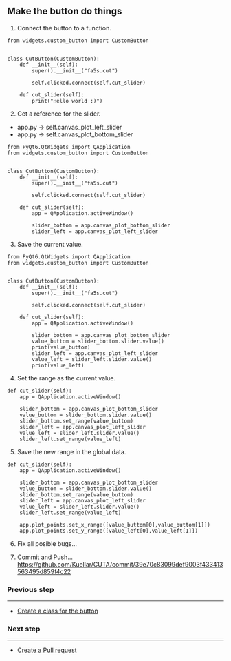 ## Make the button do things

1. Connect the button to a function.

```
from widgets.custom_button import CustomButton


class CutButton(CustomButton):
    def __init__(self):
        super().__init__("fa5s.cut")

        self.clicked.connect(self.cut_slider)

    def cut_slider(self):
        print("Hello world :)")

```

2. Get a reference for the slider.
* app.py -> self.canvas_plot_left_slider
* app.py -> self.canvas_plot_bottom_slider

```
from PyQt6.QtWidgets import QApplication
from widgets.custom_button import CustomButton


class CutButton(CustomButton):
    def __init__(self):
        super().__init__("fa5s.cut")

        self.clicked.connect(self.cut_slider)

    def cut_slider(self):
        app = QApplication.activeWindow()

        slider_bottom = app.canvas_plot_bottom_slider
        slider_left = app.canvas_plot_left_slider
```

3. Save the current value.
```
from PyQt6.QtWidgets import QApplication
from widgets.custom_button import CustomButton


class CutButton(CustomButton):
    def __init__(self):
        super().__init__("fa5s.cut")

        self.clicked.connect(self.cut_slider)

    def cut_slider(self):
        app = QApplication.activeWindow()

        slider_bottom = app.canvas_plot_bottom_slider
        value_buttom = slider_bottom.slider.value()
        print(value_buttom)
        slider_left = app.canvas_plot_left_slider
        value_left = slider_left.slider.value()
        print(value_left)

```

4. Set the range as the current value.
```
def cut_slider(self):
    app = QApplication.activeWindow()

    slider_bottom = app.canvas_plot_bottom_slider
    value_buttom = slider_bottom.slider.value()
    slider_bottom.set_range(value_buttom)
    slider_left = app.canvas_plot_left_slider
    value_left = slider_left.slider.value()
    slider_left.set_range(value_left)
```

5. Save the new range in the global data.
```
def cut_slider(self):
    app = QApplication.activeWindow()

    slider_bottom = app.canvas_plot_bottom_slider
    value_buttom = slider_bottom.slider.value()
    slider_bottom.set_range(value_buttom)
    slider_left = app.canvas_plot_left_slider
    value_left = slider_left.slider.value()
    slider_left.set_range(value_left)

    app.plot_points.set_x_range([value_buttom[0],value_buttom[1]])
    app.plot_points.set_y_range([value_left[0],value_left[1]])
```

6. Fix all posible bugs...

7. Commit and Push... https://github.com/Kuellar/CUTA/commit/39e70c83099def9003f433413563495d859f4c22


### Previous step
---

- [Create a class for the button](./Tutorial_4_Create_a_class.md)

### Next step
---

- [Create a Pull request](./Tutorial_6_Pull_request.md)
